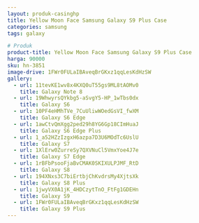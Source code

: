 ```yaml
---
layout: produk-casinghp
title: Yellow Moon Face Samsung Galaxy S9 Plus Case
categories: samsung
tags: galaxy

# Produk
product-title: Yellow Moon Face Samsung Galaxy S9 Plus Case
harga: 90000
sku: hn-3851
image-drive: 1FWr0FULaIBAveqBrGKxz1qqLesKdHzSW
gallery:
  - url: 11tevKE1wv8x4KXQ0uT55gs9ML8tAOMv0
    title: Galaxy Note 8
  - url: 19WhwyrsQYkbg5-aSvgY5-HP_1wTbs0dx
    title: Galaxy S6
  - url: 10PF4eHMhTVe_7CuUliwWOedGsVI_fwXM
    title: Galaxy S6 Edge
  - url: 1awCtvQmXgg2ped29h8YG6Gp18CImHuaJ
    title: Galaxy S6 Edge Plus
  - url: 1_a52HZzIzgxH6azpa7D3U6MOdTc6UslU
    title: Galaxy S7
  - url: 1XlErw0ZurreSy7QXVNuCl5VmxYoe4J7e
    title: Galaxy S7 Edge
  - url: 1rBFbPsooFjaBvCMAK0SKIXULPJMF_RtD
    title: Galaxy S8
  - url: 194XNxs3C7biErtbjChKvdrsMy4XjtsXk
    title: Galaxy S8 Plus
  - url: 1jwyVX0A1jK_4HDCzytTnO_FtFg1GDEHn
    title: Galaxy S9
  - url: 1FWr0FULaIBAveqBrGKxz1qqLesKdHzSW
    title: Galaxy S9 Plus
---
```

